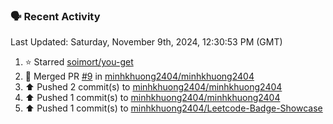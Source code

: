 ### 🗣 Recent Activity

<!--RECENT_ACTIVITY:last_update-->
Last Updated: Saturday, November 9th, 2024, 12:30:53 PM (GMT)
<!--RECENT_ACTIVITY:last_update_end-->
<!--RECENT_ACTIVITY:start-->
1. ⭐ Starred [soimort/you-get](https://github.com/soimort/you-get)<br>
2. 🎉 Merged PR [#9](https://github.com/minhkhuong2404/minhkhuong2404/pull/9) in [minhkhuong2404/minhkhuong2404](https://github.com/minhkhuong2404/minhkhuong2404)<br>
3. ⬆️ Pushed 2 commit(s) to [minhkhuong2404/minhkhuong2404](https://github.com/minhkhuong2404/minhkhuong2404)<br>
4. ⬆️ Pushed 1 commit(s) to [minhkhuong2404/minhkhuong2404](https://github.com/minhkhuong2404/minhkhuong2404)<br>
5. ⬆️ Pushed 1 commit(s) to [minhkhuong2404/Leetcode-Badge-Showcase](https://github.com/minhkhuong2404/Leetcode-Badge-Showcase)<br>
<!--RECENT_ACTIVITY:end-->

